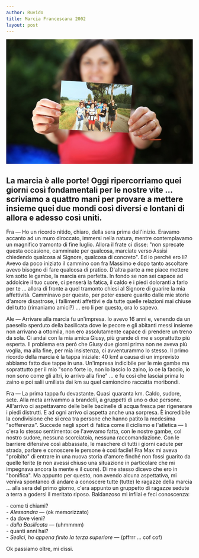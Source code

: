 ```yaml
---
author: Ruvido
title: Marcia Francescana 2002
layout: post
---
```


![](/img/posts/marcia2002.jpg)

## La marcia è alle porte! Oggi ripercorriamo quei giorni così fondamentali per le nostre vite ... scriviamo a quattro mani per  provare a mettere insieme quei due mondi così diversi e lontani di allora e adesso così uniti.

Fra  &mdash; Ho un ricordo nitido, chiaro, della sera prima dell'inizio. Eravamo accanto ad un muro diroccato, immersi nella natura, mentre contemplavamo un magnifico tramonto di fine luglio. Allora il frate ci disse: "non sprecate questa occasione, camminate per qualcosa, marciate verso Assisi chiedendo qualcosa al Signore, qualcosa di concreto". Ed io perché ero li? Avevo da poco iniziato il cammino con fra Massimo e dopo tanto ascoltare avevo bisogno di fare qualcosa di pratico. D'altra parte a me piace mettere km sotto le gambe, la marcia era perfetta. In fondo se non sei capace ad addolcire il tuo cuore, ci penserà la fatica, il caldo e i piedi doloranti a farlo per te ... allora di fronte a quel tramonto chiesi al Signore di guarire la mia affettività. Camminavo per questo, per poter essere guarito dalle mie storie d'amore disastrose, i fallimenti  affettivi e da tutte quelle relazioni mai chiuse del tutto (rimaniamo amici?) ... ero li per questo, ora lo sapevo.

Ale  &mdash; Arrivare alla marcia fu un'impresa. Io avevo 16 anni e, venendo da un paesello sperduto della basilicata dove le pecore e gli abitanti messi insieme non arrivano a ottomila, non ero assolutamente capace di prendere un treno da sola. Ci andai con la mia amica Giusy, più grande di me e soprattutto più esperta. Il problema era peró che Giusy due giorni prima non ne aveva più voglia, ma alla fine, per mia insistenza, ci avventurammo lo stesso. Il primo ricordo della marcia é la tappa iniziale: 40 km! a causa di un imprevisto abbiamo fatto due tappe in una. Un'impresa indicibile per le mie gambe ma soprattutto per il mio "sono forte io, non lo lascio lo zaino, io ce la faccio, io non sono come gli altri, io arrivo alla fine" ... e fu così che lasciai prima lo zaino e poi salii umiliata dai km su quel camioncino raccatta moribondi.

Fra  &mdash; La prima tappa fu devastante. Quasi quaranta km. Caldo, sudore, sete. Alla meta arrivammo a brandelli, a gruppetti di uno o due persone. All'arrivo ci aspettavamo delle belle bacinelle di acqua fresca per rigenerare i piedi distrutti. E ad ogni arrivo ci aspetta anche una sorpresa. È incredibile la condivisione che si crea tra persone che hanno patito la medesima "sofferenza". Succede negli sport di fatica come il ciclismo e l'atletica &mdash; li c'era lo stesso sentimento: ce l'avevamo fatta, con le nostre gambe, col nostro sudore, nessuna scorciatoia, nessuna raccomandazione. Con le barriere difensive così abbassate, le maschere di tutti i giorni cadute per strada, parlare e conoscere le persone è così facile! Fra Max mi aveva "proibito" di entrare in una nuova storia d'amore finché non fossi guarito da quelle ferite (e non avessi chiuso una situazione in particolare che mi impegnava ancora la mente e il cuore). Di me stesso dicevo che ero in "bonifica". Ma appunto per questo, non avendo alcuna aspettativa, mi veniva spontaneo di andare a conoscere tutte (tutte) le ragazze della marcia ... alla sera del primo giorno, c'era appunto un gruppetto di ragazze sedute a terra a godersi il meritato riposo. Baldanzoso mi infilai e feci conoscenza: 

\- come ti chiami?<br>
\- *Alessandra* &mdash; (ok memorizzato)<br>
\- da dove vieni?<br>
\- *dalla Basilicata*  &mdash; (uhmmmm) <br>
\- quanti anni hai?<br>
\- *Sedici, ho appena finito la terza superiore*  &mdash; (pffrrr ... cof cof)<br>  

Ok passiamo oltre, mi dissi.
